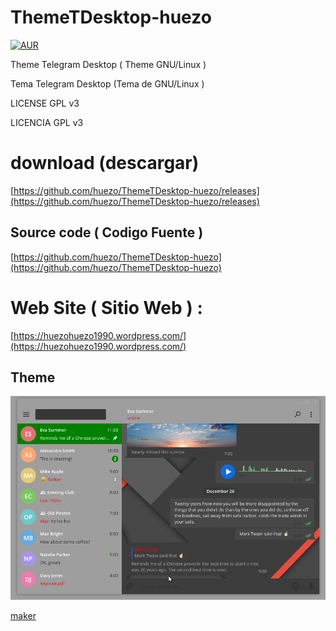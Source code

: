 # ThemeTDesktop-huezo

[![AUR](https://img.shields.io/aur/license/yaourt.svg)]() 


Theme Telegram Desktop ( Theme GNU/Linux ) 

Tema Telegram Desktop (Tema de GNU/Linux ) 

LICENSE GPL v3 

LICENCIA GPL v3 

# download (descargar)

[https://github.com/huezo/ThemeTDesktop-huezo/releases](https://github.com/huezo/ThemeTDesktop-huezo/releases)

## Source code ( Codigo Fuente )

[https://github.com/huezo/ThemeTDesktop-huezo](https://github.com/huezo/ThemeTDesktop-huezo)

# Web Site ( Sitio Web ) :

[https://huezohuezo1990.wordpress.com/](https://huezohuezo1990.wordpress.com/)



[huezo_tema]: https://github.com/huezo/ThemeTDesktop-huezo/raw/master/demo.png

## Theme
![Theme Telegram ][huezo_tema]






[maker](https://github.com/danielpetrica/Telegram-Desktop-themes-maker)
